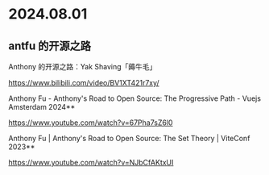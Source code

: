 # 2024.08.01

## antfu 的开源之路 

Anthony 的开源之路：Yak Shaving「薅牛毛」

https://www.bilibili.com/video/BV1XT421r7xy/

Anthony Fu - Anthony's Road to Open Source: The Progressive Path - Vuejs Amsterdam 2024**

https://www.youtube.com/watch?v=67Pha7sZ6l0

Anthony Fu | Anthony's Road to Open Source: The Set Theory | ViteConf 2023**

https://www.youtube.com/watch?v=NJbCfAKtxUI